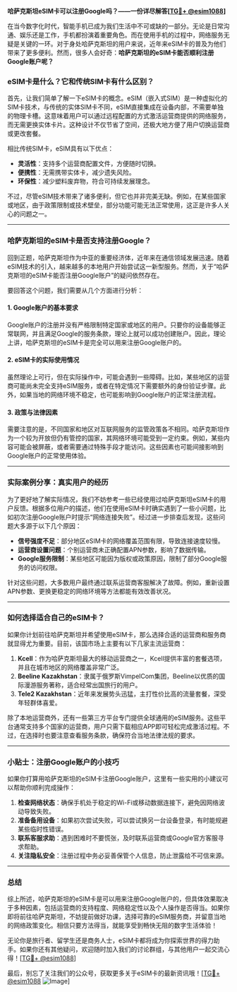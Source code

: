 **哈萨克斯坦eSIM卡可以注册Google吗？——一份详尽解答[[TG💪+ @esim1088](https://t.me/s/esim1088)]**

在当今数字化时代，智能手机已成为我们生活中不可或缺的一部分。无论是日常沟通、娱乐还是工作，手机都扮演着重要角色。而在使用手机的过程中，网络服务无疑是关键的一环。对于身处哈萨克斯坦的用户来说，近年来eSIM卡的普及为他们带来了更多便利。然而，很多人会好奇：**哈萨克斯坦的eSIM卡能否顺利注册Google账户呢？**

### eSIM卡是什么？它和传统SIM卡有什么区别？

首先，让我们简单了解一下eSIM卡的概念。eSIM（嵌入式SIM）是一种虚拟化的SIM卡技术，与传统的实体SIM卡不同，eSIM直接集成在设备内部，不需要单独的物理卡槽。这意味着用户可以通过远程配置的方式激活运营商提供的网络服务，而无需更换实体卡片。这种设计不仅节省了空间，还极大地方便了用户切换运营商或更改套餐。

相比传统SIM卡，eSIM具有以下优点：
- **灵活性**：支持多个运营商配置文件，方便随时切换。
- **便携性**：无需携带实体卡，减少遗失风险。
- **环保性**：减少塑料废弃物，符合可持续发展理念。
  
不过，尽管eSIM技术带来了诸多便利，但它也并非完美无缺。例如，在某些国家或地区，由于政策限制或技术壁垒，部分功能可能无法正常使用，这正是许多人关心的问题之一。

---

### 哈萨克斯坦的eSIM卡是否支持注册Google？

回到正题，哈萨克斯坦作为中亚的重要经济体，近年来在通信领域发展迅速。随着eSIM技术的引入，越来越多的本地用户开始尝试这一新型服务。然而，关于“哈萨克斯坦的eSIM卡能否注册Google账户”的疑问依然存在。

要回答这个问题，我们需要从几个方面进行分析：

#### 1. Google账户的基本要求

Google账户的注册并没有严格限制特定国家或地区的用户。只要你的设备能够正常联网，并且满足Google的服务条款，理论上就可以成功创建账户。因此，理论上讲，哈萨克斯坦的eSIM卡是完全可以用来注册Google账户的。

#### 2. eSIM卡的实际使用情况

虽然理论上可行，但在实际操作中，可能会遇到一些障碍。比如，某些地区的运营商可能尚未完全支持eSIM服务，或者在特定情况下需要额外的身份验证步骤。此外，如果当地的网络环境不稳定，也可能影响到Google账户的正常注册流程。

#### 3. 政策与法律因素

需要注意的是，不同国家和地区对互联网服务的监管政策各不相同。哈萨克斯坦作为一个较为开放但仍有管控的国家，其网络环境可能受到一定约束。例如，某些内容可能会被屏蔽，或者需要通过特殊手段才能访问。这些因素也可能间接影响到Google账户的正常使用体验。

---

### 实际案例分享：真实用户的经历

为了更好地了解实际情况，我们不妨参考一些已经使用过哈萨克斯坦eSIM卡的用户反馈。根据多位用户的描述，他们在使用eSIM卡时确实遇到了一些小问题，比如初次注册Google账户时提示“网络连接失败”。经过进一步排查后发现，这些问题大多源于以下几个原因：

- **信号强度不足**：部分地区eSIM卡的网络覆盖范围有限，导致连接速度较慢。
- **运营商设置问题**：个别运营商未正确配置APN参数，影响了数据传输。
- **Google服务限制**：某些地区可能因为版权或政策原因，限制了部分Google服务的访问权限。

针对这些问题，大多数用户最终通过联系运营商客服解决了故障。例如，重新设置APN参数、更换更稳定的网络环境等方法都能有效改善状况。

---

### 如何选择适合自己的eSIM卡？

如果你计划前往哈萨克斯坦并希望使用eSIM卡，那么选择合适的运营商和服务商就显得尤为重要。目前，该国市场上主要有以下几家主流运营商：

1. **Kcell**：作为哈萨克斯坦最大的移动运营商之一，Kcell提供丰富的套餐选项，并且在城市地区的网络覆盖非常广泛。
2. **Beeline Kazakhstan**：隶属于俄罗斯VimpelCom集团，Beeline以优质的国际漫游服务著称，适合经常出国旅行的用户。
3. **Tele2 Kazakhstan**：近年来发展势头迅猛，主打性价比高的流量套餐，深受年轻群体喜爱。

除了本地运营商外，还有一些第三方平台专门提供全球通用的eSIM服务。这些平台通常支持多个国家的运营商，用户只需下载相应APP即可轻松完成激活过程。不过，在选择时也要注意查看服务条款，确保符合当地法律法规的要求。

---

### 小贴士：注册Google账户的小技巧

如果你打算用哈萨克斯坦的eSIM卡注册Google账户，这里有一些实用的小建议可以帮助你顺利完成操作：

1. **检查网络状态**：确保手机处于稳定的Wi-Fi或移动数据连接下，避免因网络波动导致失败。
2. **准备备用设备**：如果初次尝试失败，可以尝试换另一台设备登录，有时能规避某些临时性错误。
3. **联系客服求助**：遇到困难时不要慌张，及时联系运营商或Google官方客服寻求帮助。
4. **关注隐私安全**：注册过程中务必妥善保管个人信息，防止泄露给不可信来源。

---

### 总结

综上所述，哈萨克斯坦的eSIM卡是可以用来注册Google账户的，但具体效果取决于多种因素，包括运营商的支持程度、网络稳定性以及个人操作是否得当。如果你即将前往哈萨克斯坦，不妨提前做好功课，选择可靠的eSIM服务商，并留意当地的网络政策变化。相信只要方法得当，就能享受到畅快无阻的数字生活体验！

无论你是旅行者、留学生还是商务人士，eSIM卡都将成为你探索世界的得力助手。如果你还有其他疑问，欢迎随时加入我们的讨论群组，与其他用户一起交流心得！[[TG💪+ @esim1088](https://t.me/s/esim1088)]

最后，别忘了关注我们的公众号，获取更多关于eSIM卡的最新资讯哦！[[TG💪+ @esim1088](https://t.me/s/esim1088) ![Image](https://i.postimg.cc/4NQfJmqS/Snipaste-2025-05-13-00-14-12.png)]